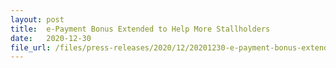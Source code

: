 ```yaml
---
layout: post
title:  e-Payment Bonus Extended to Help More Stallholders
date:   2020-12-30
file_url: /files/press-releases/2020/12/20201230-e-payment-bonus-extended-to-help-more-stallholders.pdf
---
```


